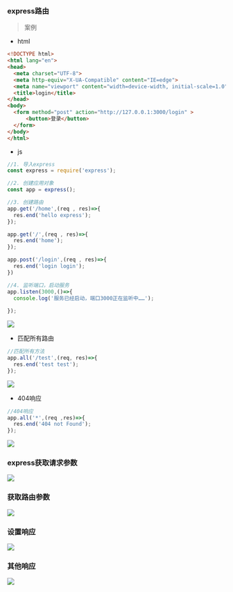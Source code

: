 ### express路由

> 案例

*   html

```html
<!DOCTYPE html>
<html lang="en">
<head>
  <meta charset="UTF-8">
  <meta http-equiv="X-UA-Compatible" content="IE=edge">
  <meta name="viewport" content="width=device-width, initial-scale=1.0">
  <title>login</title>
</head>
<body>
  <form method="post" action="http://127.0.0.1:3000/login" >
      <button>登录</button>
  </form>
</body>
</html>
```

*   js

```javascript
//1. 导入express
const express = require('express');

//2. 创建应用对象
const app = express();

//3. 创建路由
app.get('/home',(req , res)=>{
  res.end('hello express');
});

app.get('/',(req , res)=>{
  res.end('home');
});

app.post('/login',(req , res)=>{
  res.end('login login');
})

//4. 监听端口，启动服务
app.listen(3000,()=>{
  console.log('服务已经启动，端口3000正在监听中……');
  
});

```

![](https://static-youdao-note.oss-cn-shenzhen.aliyuncs.com/images/202304061930400.webp?x-oss-process=style/webp)

*   匹配所有路由

```javascript
//匹配所有方法
app.all('/test',(req, res)=>{
  res.end('test test');
});

```

![](https://static-youdao-note.oss-cn-shenzhen.aliyuncs.com/images/202304062059672.webp?x-oss-process=style/webp)

*   404响应

```javascript
//404响应
app.all('*',(req ,res)=>{
  res.end('404 not Found');
});
```

![](https://static-youdao-note.oss-cn-shenzhen.aliyuncs.com/images/202304062100212.webp?x-oss-process=style/webp)

### express获取请求参数

![](https://static-youdao-note.oss-cn-shenzhen.aliyuncs.com/images/202304062109414.webp?x-oss-process=style/webp)

### 获取路由参数

![](https://static-youdao-note.oss-cn-shenzhen.aliyuncs.com/images/202304062116789.webp?x-oss-process=style/webp)

### 设置响应

![](https://static-youdao-note.oss-cn-shenzhen.aliyuncs.com/images/202304062128641.webp?x-oss-process=style/webp)

### 其他响应

![](https://static-youdao-note.oss-cn-shenzhen.aliyuncs.com/images/202304062136081.webp?x-oss-process=style/webp)